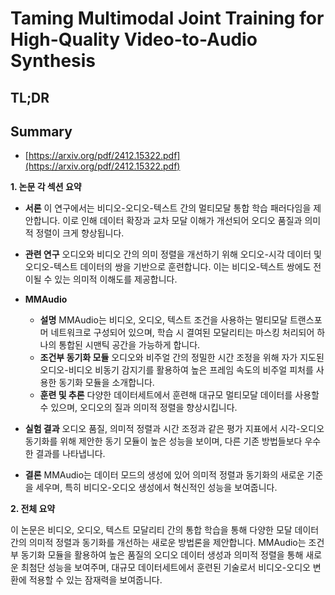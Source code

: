 # Taming Multimodal Joint Training for High-Quality Video-to-Audio Synthesis
## TL;DR
## Summary
- [https://arxiv.org/pdf/2412.15322.pdf](https://arxiv.org/pdf/2412.15322.pdf)

**1. 논문 각 섹션 요약**

- **서론**
  이 연구에서는 비디오-오디오-텍스트 간의 멀티모달 통합 학습 패러다임을 제안합니다. 이로 인해 데이터 확장과 교차 모달 이해가 개선되어 오디오 품질과 의미적 정렬이 크게 향상됩니다.

- **관련 연구**
  오디오와 비디오 간의 의미 정렬을 개선하기 위해 오디오-시각 데이터 및 오디오-텍스트 데이터의 쌍을 기반으로 훈련합니다. 이는 비디오-텍스트 쌍에도 전이될 수 있는 의미적 이해도를 제공합니다.

- **MMAudio**
  - **설명**
    MMAudio는 비디오, 오디오, 텍스트 조건을 사용하는 멀티모달 트랜스포머 네트워크로 구성되어 있으며, 학습 시 결여된 모달리티는 마스킹 처리되어 하나의 통합된 시맨틱 공간을 가능하게 합니다.
  - **조건부 동기화 모듈**
    오디오와 비주얼 간의 정밀한 시간 조정을 위해 자가 지도된 오디오-비디오 비동기 감지기를 활용하여 높은 프레임 속도의 비주얼 피처를 사용한 동기화 모듈을 소개합니다.
  - **훈련 및 추론**
    다양한 데이터세트에서 훈련해 대규모 멀티모달 데이터를 사용할 수 있으며, 오디오의 질과 의미적 정렬을 향상시킵니다.

- **실험 결과**
  오디오 품질, 의미적 정렬과 시간 조정과 같은 평가 지표에서 시각-오디오 동기화를 위해 제안한 동기 모듈이 높은 성능을 보이며, 다른 기존 방법들보다 우수한 결과를 나타냅니다.

- **결론**
  MMAudio는 데이터 모드의 생성에 있어 의미적 정렬과 동기화의 새로운 기준을 세우며, 특히 비디오-오디오 생성에서 혁신적인 성능을 보여줍니다.

**2. 전체 요약**

이 논문은 비디오, 오디오, 텍스트 모달리티 간의 통합 학습을 통해 다양한 모달 데이터 간의 의미적 정렬과 동기화를 개선하는 새로운 방법론을 제안합니다. MMAudio는 조건부 동기화 모듈을 활용하여 높은 품질의 오디오 데이터 생성과 의미적 정렬을 통해 새로운 최첨단 성능을 보여주며, 대규모 데이터세트에서 훈련된 기술로서 비디오-오디오 변환에 적용할 수 있는 잠재력을 보여줍니다.